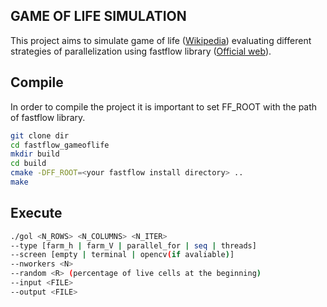 

## GAME OF LIFE SIMULATION

This project aims to simulate game of life ([Wikipedia](https://en.wikipedia.org/wiki/Conway%27s_Game_of_Life)) evaluating different strategies 
of parallelization using fastflow library ([Official web](http://calvados.di.unipi.it/)).


## Compile

In order to compile the project it is important to set FF_ROOT with the path of fastflow library.

```bash
git clone dir
cd fastflow_gameoflife
mkdir build
cd build
cmake -DFF_ROOT=<your fastflow install directory> ..
make
```

## Execute

```bash
./gol <N_ROWS> <N_COLUMNS> <N_ITER> 
--type [farm_h | farm_V | parallel_for | seq | threads]
--screen [empty | terminal | opencv(if avaliable)]
--nworkers <N> 
--random <R> (percentage of live cells at the beginning)
--input <FILE>
--output <FILE>
```








